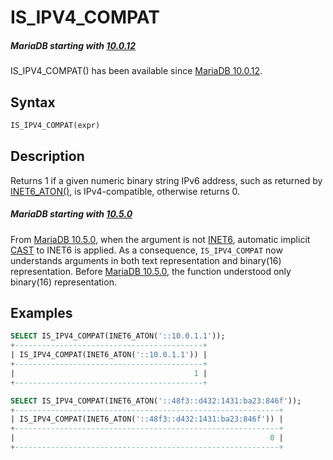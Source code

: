 # IS_IPV4_COMPAT

##### MariaDB starting with [10.0.12](/kb/en/mariadb-10012-release-notes/)

IS_IPV4_COMPAT() has been available since [MariaDB 10.0.12](/kb/en/mariadb-10012-release-notes/).

## Syntax

```sql
IS_IPV4_COMPAT(expr)
```

## Description

Returns 1 if a given numeric binary string IPv6 address, such as returned by [INET6_ATON()](/built-in-functions/secondary-functions/miscellaneous-functions/inet6_aton/), is IPv4-compatible, otherwise returns 0.

##### MariaDB starting with [10.5.0](/kb/en/mariadb-1050-release-notes/)

From [MariaDB 10.5.0](/kb/en/mariadb-1050-release-notes/), when the argument is not [INET6](/columns-storage-engines-and-plugins/data-types/string-data-types/inet6/), automatic implicit [CAST](/built-in-functions/string-functions/cast/) to INET6 is applied. As a consequence, `IS_IPV4_COMPAT` now understands arguments in both text representation and binary(16) representation. Before [MariaDB 10.5.0](/kb/en/mariadb-1050-release-notes/), the function understood only binary(16) representation.

## Examples

```sql
SELECT IS_IPV4_COMPAT(INET6_ATON('::10.0.1.1'));
+------------------------------------------+
| IS_IPV4_COMPAT(INET6_ATON('::10.0.1.1')) |
+------------------------------------------+
|                                        1 |
+------------------------------------------+

SELECT IS_IPV4_COMPAT(INET6_ATON('::48f3::d432:1431:ba23:846f'));
+-----------------------------------------------------------+
| IS_IPV4_COMPAT(INET6_ATON('::48f3::d432:1431:ba23:846f')) |
+-----------------------------------------------------------+
|                                                         0 |
+-----------------------------------------------------------+
```